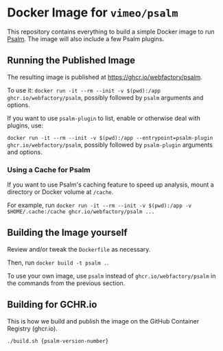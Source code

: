 # Docker Image for `vimeo/psalm`

This repository contains everything to build a simple Docker image to run [Psalm](https://github.com/vimeo/psalm/). The image will also include a few Psalm plugins.

## Running the Published Image

The resulting image is published at https://ghcr.io/webfactory/psalm.

To use it: `docker run -it --rm --init -v $(pwd):/app ghcr.io/webfactory/psalm`, possibly followed by `psalm` arguments and options.

If you want to use `psalm-plugin` to list, enable or otherwise deal with plugins, use:

`docker run -it --rm --init -v $(pwd):/app --entrypoint=psalm-plugin ghcr.io/webfactory/psalm`, possibly followed by `psalm-plugin` arguments and options.

### Using a Cache for Psalm

If you want to use Psalm's caching feature to speed up analysis, mount a directory or Docker volume at `/cache`.

For example, run `docker run -it --rm --init -v $(pwd):/app -v $HOME/.cache:/cache ghcr.io/webfactory/psalm ...`

## Building the Image yourself

Review and/or tweak the `Dockerfile` as necessary.

Then, run `docker build -t psalm .`.

To use your own image, use `psalm` instead of `ghcr.io/webfactory/psalm` in the commands from the previous section.

## Building for GCHR.io

This is how we build and publish the image on the GitHub Container Registry (ghcr.io).

`./build.sh {psalm-version-number}`


